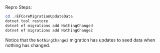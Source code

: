 Repro Steps:
```powershell
cd ./EFCoreMigrationUpdateData
dotnet tool restore
dotnet ef migrations add NothingChanged
dotnet ef migrations add NothingChange2
```

Notice that the `NothingChange2` migration has updates to seed data when nothing has changed.
